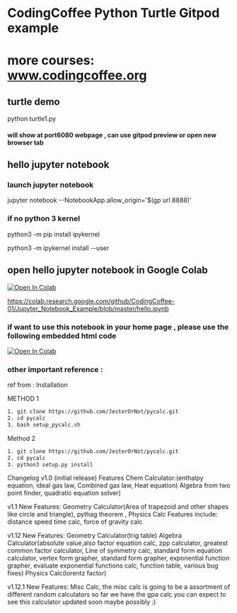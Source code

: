 # CodingCoffee Python Turtle Gitpod example
# more courses: www.codingcoffee.org

##  turtle demo 

python turtle1.py 
####  will show at port6080 webpage , can use gitpod preview or open new browser tab


##  hello jupyter notebook 

### launch jupyter notebook 

jupyter notebook --NotebookApp.allow_origin=\'$(gp url 8888)\'

### if no python 3 kernel 

python3 -m pip install ipykernel

python3 -m ipykernel install --user


##  open hello jupyter notebook in Google Colab 

[![Open In Colab](https://colab.research.google.com/assets/colab-badge.svg)](https://colab.research.google.com/github/CodingCoffee-01/Jupyter_Notebook_Example/blob/master/hello.ipynb)

https://colab.research.google.com/github/CodingCoffee-01/Jupyter_Notebook_Example/blob/master/hello.ipynb

### if want to use this notebook in your home page , please use the following embedded html code   

<a href="https://colab.research.google.com/github/CodingCoffee-01/Jupyter_Notebook_Example/blob/master/hello.ipynb">
  <img src="https://colab.research.google.com/assets/colab-badge.svg" alt="Open In Colab"/>
</a>

###  other important reference : 
ref from : 
Installation 

 METHOD 1 
``` bash
1. git clone https://github.com/JesterOrNot/pycalc.git
2. cd pycalc
3. bash setup_pycalc.sh
```
 Method 2 
``` bash
1. git clone https://github.com/JesterOrNot/pycalc.git
2. cd pycalc
3. python3 setup.py install
```
 Changelog  v1.0 (initial release) 
Features Chem Calculator:(enthalpy equation, ideal gas law, Combined gas law, Heat equation) Algebra from two point finder, quadratic equation solver)

 v1.1 
New Features: Geometry Calculator(Area of trapezoid and other shapes like circle and triangle), pythag theorem ,  Physics Calc Features include: distance speed time calc, force of gravity calc

 v1.12 
New Features: Geometry Calculator(trig table) Algebra Calculator(absolute value,also
factor equation calc, zpp calculator, greatest common factor calculator, Line of symmetry calc, standard form equation calculator, vertex form grapher, standard form grapher, exponential function grapher, evaluate exponential functions calc, function table, various bug fixes) Physics Calc(lorentz factor)

 v1.12.1 
New Features: Misc Calc, the misc calc is going to be a assortment of different random calculators so far we have the gpa calc you can expect to see this calculator updated soon maybe possibly :)





